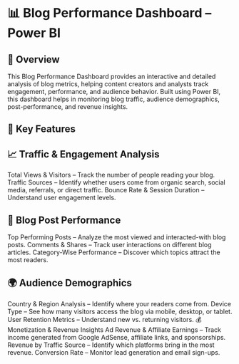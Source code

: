 # 📊 Blog Performance Dashboard – Power BI
## 📝 Overview
This Blog Performance Dashboard provides an interactive and detailed analysis of blog metrics, helping content creators and analysts track engagement, performance, and audience behavior. Built using Power BI, this dashboard helps in monitoring blog traffic, audience demographics, post-performance, and revenue insights.

## 📌 Key Features
## 📈 Traffic & Engagement Analysis
Total Views & Visitors – Track the number of people reading your blog.
Traffic Sources – Identify whether users come from organic search, social media, referrals, or direct traffic.
Bounce Rate & Session Duration – Understand user engagement levels.
## 📝 Blog Post Performance
Top Performing Posts – Analyze the most viewed and interacted-with blog posts.
Comments & Shares – Track user interactions on different blog articles.
Category-Wise Performance – Discover which topics attract the most readers.
## 🌍 Audience Demographics
Country & Region Analysis – Identify where your readers come from.
Device Type – See how many visitors access the blog via mobile, desktop, or tablet.
User Retention Metrics – Understand new vs. returning visitors.
💰 Monetization & Revenue Insights
Ad Revenue & Affiliate Earnings – Track income generated from Google AdSense, affiliate links, and sponsorships.
Revenue by Traffic Source – Identify which platforms bring in the most revenue.
Conversion Rate – Monitor lead generation and email sign-ups.
